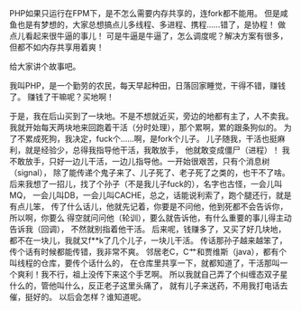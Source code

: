 PHP如果只运行在FPM下，是不怎么需要内存共享的，连fork都不能用。
但是咸鱼也是有梦想的，大家总想搞点儿多线程、多进程、携程……错了，是协程！
做点儿看起来很牛逼的事儿！
可是牛逼是牛逼了，怎么调度呢？解决方案有很多，但都不如内存共享用着爽！

给大家讲个故事吧。

我叫PHP，是一个勤劳的农民，每天早起种田，日落回家睡觉，干得不错，赚钱了。
赚钱了干嘛呢？买地啊！

于是，我在后山买到了一块地。不是不想就近买，旁边的地都有主了，人不卖我。
我就开始每天两块地来回跑着干活（分时处理），那个累啊，累的跟条狗似的。
为了不累成死狗，我决定，fuck个……啊，是fork个儿子。
儿子随我，干活也挺麻利，就是经验少，总得我指导他干活，我敢放手，
他就敢变成僵尸（进程）！
我不敢放手，只好一边儿干活，一边儿指导他。一开始很艰苦，只有个消息树（signal），
除了能传递个鬼子来了、儿子死了、老子死了之类的，也干不了啥。
后来我想了一招儿，找了个孙子（不是我儿子fuck的），名字也古怪，一会儿叫MQ，
一会儿叫DB，一会儿叫CACHE，总之，话能说利索了，跑个腿还行，就是有点儿笨，
传了什么话儿，他就先记着，你要是不问他，他到死都不会告诉你，所以啊，你要么
得空就问问他（轮训），要么就告诉他，有什么重要的事儿得主动告诉我（回调），
不然就别指着他干活。
后来呢，钱赚多了，又买了好几块地，都不在一块儿，我就又f**k了几个儿子，一块儿干活。
传话那孙子越来越笨了，传个话有时候都能传错，我非常不爽。
邻居老C，C艹和贾维斯（java），都有个叫线程的仓库，要传个话什么的，
在仓库里共享一下，就都知道了，干活那叫一个爽利！我不行，祖上没传下来这个手艺啊。
所以我就自己弄了个纠缠态双子星什么的，管他叫什么，反正老子这里头痛了，
就有儿子来送药，不用我打电话去催，挺好的。
以后会怎样？谁知道呢。
